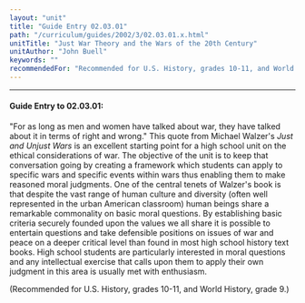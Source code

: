 ```yaml
---
layout: "unit"
title: "Guide Entry 02.03.01"
path: "/curriculum/guides/2002/3/02.03.01.x.html"
unitTitle: "Just War Theory and the Wars of the 20th Century"
unitAuthor: "John Buell"
keywords: ""
recommendedFor: "Recommended for U.S. History, grades 10-11, and World History, grade 9."
---
```

<body>
<hr/>
 <h4>
  Guide Entry to 02.03.01:
 </h4>
 <p>
  "For as long as men and women have talked about war, they have talked about it in terms of right and wrong." This quote from Michael Walzer's
  <i>
   Just and Unjust Wars
  </i>
  is an excellent starting point for a high school unit on the ethical considerations of war. The objective of the unit is to keep that conversation going by creating a framework which students can apply to specific wars and specific events within wars thus enabling them to make reasoned moral judgments. One of the central tenets of Walzer's book is that despite the vast range of human culture and diversity (often well represented in the urban American classroom) human beings share a remarkable commonality on basic moral questions. By establishing basic criteria securely founded upon the values we all share it is possible to entertain questions and take defensible positions on issues of war and peace on a deeper critical level than found in most high school history text books. High school students are particularly interested in moral questions and any intellectual exercise that calls upon them to apply their own judgment in this area is usually met with enthusiasm.
 </p>
<p>
  (Recommended for U.S. History, grades 10-11, and World History, grade 9.)
 </p>

</body>